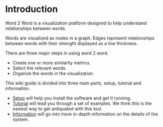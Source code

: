 # Introduction #

Word 2 Word is a visualization platform designed to help understand relationships between words.

Words are visualized as nodes in a graph. Edges represent relationships between words with their strength displayed as a line thickness.

There are three major steps in using word 2 word.
  * Create one or more similarity metrics.
  * Select the relevant words.
  * Organize the words in the visualization.

This wiki guide is divided into three main parts, setup, tutorial and information.

  * [Setup](Tutorial_Setup.md) will help you install the software and get it running.
  * [Tutorial](Tutorial_Tutorial.md) will lead you through a set of examples. We think this is the easiest way to get antiquated with this tool.
  * [Information](Tutorial_Information.md) will go into more in-depth information on the details of the system.